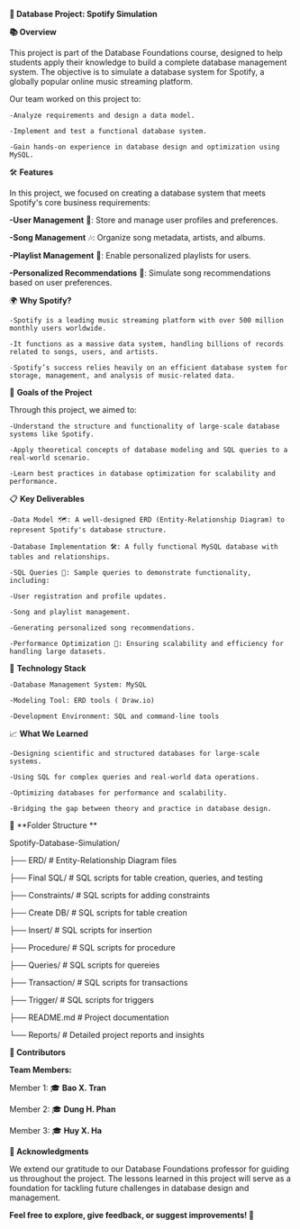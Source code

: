 
**🎵 Database Project: Spotify Simulation**

**📚 Overview**

  This project is part of the Database Foundations course, designed to help students apply their knowledge to build a complete database management system. The objective is to simulate a database system for Spotify, a globally popular online music streaming platform.
  
  Our team worked on this project to:
    
    -Analyze requirements and design a data model.
    
    -Implement and test a functional database system.
    
    -Gain hands-on experience in database design and optimization using MySQL.
    
🛠️ **Features**
  
  In this project, we focused on creating a database system that meets Spotify's core business requirements:
  
  **-User Management** 👤: Store and manage user profiles and preferences.
    
  **-Song Management** 🎶: Organize song metadata, artists, and albums.
    
  **-Playlist Management** 📂: Enable personalized playlists for users.
    
  **-Personalized Recommendations** 🤖: Simulate song recommendations based on user preferences.
    
🌍 **Why Spotify?**
  
    -Spotify is a leading music streaming platform with over 500 million monthly users worldwide.
  
    -It functions as a massive data system, handling billions of records related to songs, users, and artists.
  
    -Spotify’s success relies heavily on an efficient database system for storage, management, and analysis of music-related data.

🎯 **Goals of the Project**
  
  Through this project, we aimed to:
  
    -Understand the structure and functionality of large-scale database systems like Spotify.
    
    -Apply theoretical concepts of database modeling and SQL queries to a real-world scenario.
    
    -Learn best practices in database optimization for scalability and performance.

📋 **Key Deliverables**
  
    -Data Model 🗺️: A well-designed ERD (Entity-Relationship Diagram) to represent Spotify's database structure.
  
    -Database Implementation 🛠️: A fully functional MySQL database with tables and relationships.
  
    -SQL Queries 📄: Sample queries to demonstrate functionality, including:
  
    -User registration and profile updates.
  
    -Song and playlist management.
  
    -Generating personalized song recommendations.
  
    -Performance Optimization 🚀: Ensuring scalability and efficiency for handling large datasets.

🚀 **Technology Stack**
 
    -Database Management System: MySQL
  
    -Modeling Tool: ERD tools ( Draw.io)
  
    -Development Environment: SQL and command-line tools

📈 **What We Learned**
    
    -Designing scientific and structured databases for large-scale systems.
  
    -Using SQL for complex queries and real-world data operations.
  
    -Optimizing databases for performance and scalability.
  
    -Bridging the gap between theory and practice in database design.

📂 **Folder Structure  **
  
  Spotify-Database-Simulation/

├── ERD/                 # Entity-Relationship Diagram files

├── Final SQL/           # SQL scripts for table creation, queries, and testing

├── Constraints/         # SQL scripts for adding constraints

├── Create DB/           # SQL scripts for table creation

├── Insert/              # SQL scripts for insertion 

├── Procedure/           # SQL scripts for procedure

├── Queries/             # SQL scripts for quereies

├── Transaction/         # SQL scripts for transactions

├── Trigger/             # SQL scripts for triggers

├── README.md            # Project documentation

└── Reports/             # Detailed project reports and insights

**🤝 Contributors**
 
 **Team Members:**

  Member 1: 🎓 **Bao X. Tran**

  Member 2: 🎓 **Dung H. Phan**

  Member 3: 🎓 **Huy X. Ha**

**📝 Acknowledgments**
 
 We extend our gratitude to our Database Foundations professor for guiding us throughout the project. The lessons learned in this project will serve as a foundation for tackling future challenges in database design and management.

**Feel free to explore, give feedback, or suggest improvements! 🚀**
